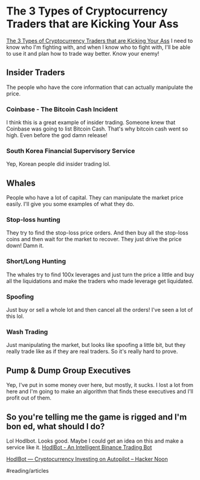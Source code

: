 # The 3 Types of Cryptocurrency Traders that are Kicking Your Ass
[The 3 Types of Cryptocurrency Traders that are Kicking Your Ass](https://hackernoon.com/the-3-types-of-cryptocurrency-traders-that-are-kicking-your-ass-d765e4a4ad32)
I need to know who I'm fighting with, and when I know who to fight with, I'll be able to use it and plan how to trade way better. Know your enemy!

## Insider Traders
The people who have the core information that can actually manipulate the price. 

### Coinbase - The Bitcoin Cash Incident
I think this is a great example of insider trading. Someone knew that Coinbase was going to list Bitcoin Cash. That's why bitcoin cash went so high. Even before the god damn release! 

### South Korea Financial Supervisory Service
Yep, Korean people did insider trading lol. 

## Whales
People who have a lot of capital. They can manipulate the market price easily. I'll give you some examples of what they do.

### Stop-loss hunting
They try to find the stop-loss price orders. And then buy all the stop-loss coins and then wait for the market to recover. They just drive the price down! Damn it.

### Short/Long Hunting
The whales try to find 100x leverages and just turn the price a little and buy all the liquidations and make the traders who made leverage get liquidated. 

### Spoofing
Just buy or sell a whole lot and then cancel all the orders! I've seen a lot of this lol. 

### Wash Trading
Just manipulating the market, but looks like spoofing a little bit, but they really trade like as if they are real traders. So it's really hard to prove.

## Pump & Dump Group Executives
Yep, I've put in some money over here, but mostly, it sucks. I lost a lot from here and I'm going to make an algorithm that finds these executives and I'll profit out of them.

## So you're telling me the game is rigged and I'm bon ed, what should I do?
Lol Hodlbot. Looks good. Maybe I could get an idea on this and make a service like it. [HodlBot - An Intelligent Binance Trading Bot](https://www.hodlbot.io/?utm_source=medium&utm_medium=blog&utm_campaign=3-kinds-of-investors-that-are-kicking-your-ass)

[HodlBot — Cryptocurrency Investing on Autopilot – Hacker Noon](https://medium.com/hodlblog/hodlbot-cryptocurrency-investing-on-autopilot-dce2e4c9a7f7)

#reading/articles